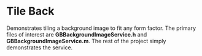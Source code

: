 # Tile Back
Demonstrates tiling a background image to fit any form factor. The primary files of interest are **GBBackgroundImageService.h** and **GBBackgroundImageService.m**. The rest of the project simply demonstrates the service.